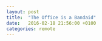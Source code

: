 ```yaml
---
layout: post
title:  "The Office is a Bandaid"
date:   2016-02-18 21:56:00 +0100
categories: remote
---
```

